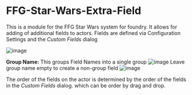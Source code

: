 # FFG-Star-Wars-Extra-Field
This is a module for the FFG Star Wars system for foundry. 
It allows for adding of additional fields to actors.
Fields are defined via Configuration Settings and the _Custom Fields_ dialog

![image](https://github.com/user-attachments/assets/8a0396f9-5608-4698-9ac3-d3b859fe1b07)

**Group Name:**
This groups Field Names into a single group
![image](https://github.com/user-attachments/assets/4dc2b168-be8c-4ccb-b741-befe542cba39)
Leave group name empty to create a non-group field
![image](https://github.com/user-attachments/assets/9dba1a15-3fce-46f1-91bf-d41b617f895d)

The order of the fields on the actor is determined by the order of the fields in the _Custom Fields_ dialog. which can be order by drag and drop.
